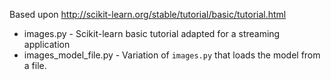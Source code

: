 Based upon http://scikit-learn.org/stable/tutorial/basic/tutorial.html

* images.py - Scikit-learn basic tutorial adapted for a streaming application
* images_model_file.py - Variation of `images.py` that loads the model from a file.
